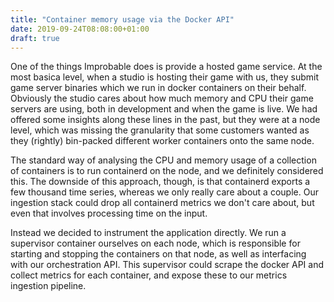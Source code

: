 ```yaml
---
title: "Container memory usage via the Docker API"
date: 2019-09-24T08:08:00+01:00
draft: true
---
```

One of the things Improbable does is provide a hosted game service.  At the most basica level, when a studio is hosting their game with us, they submit game server binaries which we run in docker containers on their behalf.  Obviously the studio cares about how much memory and CPU their game servers are using, both in development and when the game is live.  We had offered some insights along these lines in the past, but they were at a node level, which was missing the granularity that some customers wanted as they (rightly) bin-packed different worker containers onto the same node.

The standard way of analysing the CPU and memory usage of a collection of containers is to run containerd on the node, and we definitely considered this.  The downside of this approach, though, is that containerd exports a few thousand time series, whereas we only really care about a couple.  Our ingestion stack could drop all containerd metrics we don't care about, but even that involves processing time on the input.

Instead we decided to instrument the application directly.  We run a supervisor container ourselves on each node, which is responsible for starting and stopping the containers on that node, as well as interfacing with our orchestration API.  This supervisor could scrape the docker API and collect metrics for each container, and expose these to our metrics ingestion pipeline.

